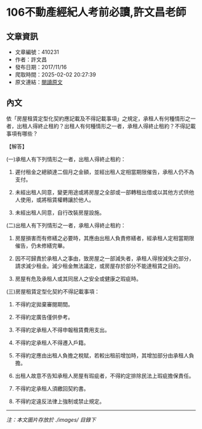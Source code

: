 # 106不動產經紀人考前必讀,許文昌老師

## 文章資訊
- 文章編號：410231
- 作者：許文昌
- 發布日期：2017/11/16
- 爬取時間：2025-02-02 20:27:39
- 原文連結：[閱讀原文](https://real-estate.get.com.tw/Columns/detail.aspx?no=410231)

## 內文
依「房屋租賃定型化契約應記載及不得記載事項」之規定，承租人有何種情形之一者，出租人得終止租約？出租人有何種情形之一者，承租人得終止租約？不得記載事項有哪些？

【解答】

(一)承租人有下列情形之一者，出租人得終止租約：

1. 遲付租金之總額達二個月之金額，並經出租人定相當期限催告，承租人仍不為支付。

2. 未經出租人同意，變更用途或將房屋之全部或一部轉租出借或以其他方式供他人使用，或將租賃權轉讓於他人。

3. 未經出租人同意，自行改裝房屋設施。

(二)出租人有下列情形之一者，承租人得終止租約：

1. 房屋損害而有修繕之必要時，其應由出租人負責修繕者，經承租人定相當期限催告，仍未修繕完畢。

2. 因不可歸責於承租人之事由，致房屋之一部減失者，承租人得按減失之部分，請求減少租金。減少租金無法議定，或房屋存於部分不能達租賃之目的。

3. 房屋有危及承租人或其同居人之安全或健康之瑕疵時。

(三)房屋租賃定型化契約不得記載事項：

1. 不得約定拋棄審閱期間。

2. 不得約定廣告僅供參考。

3. 不得約定承租人不得申報租賃費用支出。

4. 不得約定承租人不得遷入戶籍。

5. 不得約定應由出租人負擔之稅賦，若較出租前增加時，其增加部分由承租人負擔。

6. 出租人故意不告知承租人房屋有瑕疵者，不得約定排除民法上瑕疵擔保責任。

7. 不得約定承租人須繳回契約書。

8. 不得約定違反法律上強制或禁止規定。

---
*注：本文圖片存放於 ./images/ 目錄下*

